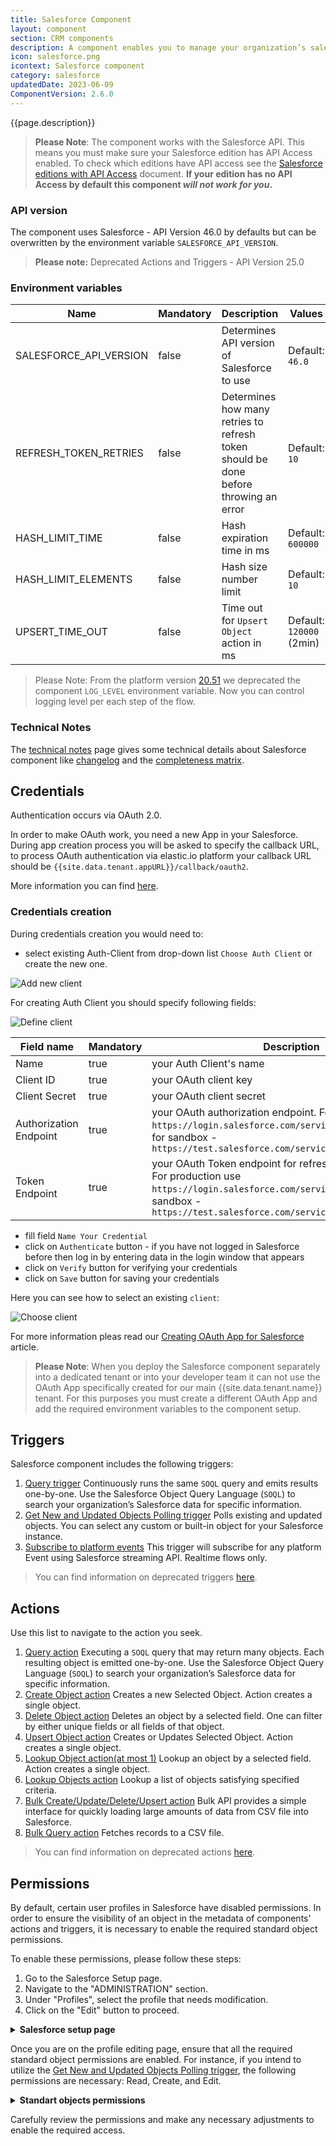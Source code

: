```yaml
---
title: Salesforce Component
layout: component
section: CRM components
description: A component enables you to manage your organization’s sales, marketing and customer support assets, far beyond email addresses and phone numbers.
icon: salesforce.png
icontext: Salesforce component
category: salesforce
updatedDate: 2023-06-09
ComponentVersion: 2.6.0
---
```


{{page.description}}

> **Please Note**: The component works with the Salesforce API. This means you must
> make sure your Salesforce edition has API Access enabled. To check which editions
> have API access see the [Salesforce editions with API Access](https://help.salesforce.com/articleView?id=000326486&type=1&mode=1) document.
> **If your edition has no API Access by default this component _will not work for you_.**

### API version

The component uses Salesforce - API Version 46.0 by defaults but can be overwritten
by the environment variable `SALESFORCE_API_VERSION`.

>**Please note:** Deprecated Actions and Triggers - API Version 25.0

### Environment variables

| Name                   | Mandatory | Description                                                                          | Values                   |
|------------------------|-----------|--------------------------------------------------------------------------------------|--------------------------|
| SALESFORCE_API_VERSION | false     | Determines API version of Salesforce to use                                          | Default: `46.0`          |
| REFRESH_TOKEN_RETRIES  | false     | Determines how many retries to refresh token should be done before throwing an error | Default: `10`            |
| HASH_LIMIT_TIME        | false     | Hash expiration time in ms                                                           | Default: `600000`        |
| HASH_LIMIT_ELEMENTS    | false     | Hash size number limit                                                               | Default: `10`            |
| UPSERT_TIME_OUT        | false     | Time out for `Upsert Object` action in ms                                            | Default: `120000` (2min) |


> Please Note: From the platform version [20.51](/releases/20/51) we deprecated the
> component `LOG_LEVEL` environment variable. Now you can control logging level per each step of the flow.

### Technical Notes

The [technical notes](technical-notes) page gives some technical details about
Salesforce component like [changelog](technical-notes#changelog) and the
[completeness matrix](technical-notes#completeness-matrix).

## Credentials

Authentication occurs via OAuth 2.0.

In order to make OAuth work, you need a new App in your Salesforce. During app
creation process you will be asked to specify the callback URL, to process OAuth
authentication via elastic.io platform your callback URL should be `{{site.data.tenant.appURL}}/callback/oauth2`.

More information you can find [here](https://help.salesforce.com/apex/HTViewHelpDoc?id=connected_app_create.htm).

### Credentials creation

During credentials creation you would need to:

*  select existing Auth-Client from drop-down list ``Choose Auth Client`` or create the new one.

![Add new client](img/add-new-client.png)

For creating Auth Client you should specify following fields:

![Define client](img/define-client.png)

| Field name             | Mandatory | Description      |
|------------------------|-----------|------------------|
| Name                   | true      | your Auth Client's name    |
| Client ID              | true      | your OAuth client key      |
| Client Secret          | true      | your OAuth client secret   |
| Authorization Endpoint | true      | your OAuth authorization endpoint. For production use `https://login.salesforce.com/services/oauth2/authorize`, for sandbox - `https://test.salesforce.com/services/oauth2/authorize` |
| Token Endpoint         | true      | your OAuth Token endpoint for refreshing access token. For production use `https://login.salesforce.com/services/oauth2/token`, for sandbox - `https://test.salesforce.com/services/oauth2/token` |

- fill field ``Name Your Credential``
- click on ``Authenticate`` button - if you have not logged in Salesforce before then log in by entering data in the login window that appears
- click on ``Verify`` button for verifying your credentials
- click on ``Save`` button for saving your credentials

Here you can see how to select an existing `client`:

![Choose client](img/client-exist.png)

For more information pleas read our [Creating OAuth App for Salesforce](creating-oauth-app-for-salesforce) article.

> **Please Note**: When you deploy the Salesforce component separately into a dedicated tenant or
> into your developer team it can not use the OAuth App specifically created for
> our main {{site.data.tenant.name}} tenant. For this purposes you must create a
> different OAuth App and add the required environment variables to the component setup.

## Triggers

Salesforce component includes the following triggers:

1.  [Query trigger](triggers#query-trigger) Continuously runs the same `SOQL` query and emits results one-by-one. Use the Salesforce Object Query Language (`SOQL`) to search your organization’s Salesforce data for specific information.
2.  [Get New and Updated Objects Polling trigger](triggers#get-new-and-updated-objects-polling-trigger) Polls existing and updated objects. You can select any custom or built-in object for your Salesforce instance.
3.  [Subscribe to platform events](/components/salesforce/triggers#subscribe-to-platform-events-trigger) This trigger will subscribe for any platform Event using Salesforce streaming API. Realtime flows only.

> You can find information on deprecated triggers [here](deprecated-functions#deprecated-actions).

## Actions

Use this list to navigate to the action you seek.

1.  [Query action](actions#query-action) Executing a `SOQL` query that may return many objects. Each resulting object is emitted one-by-one. Use the Salesforce Object Query Language (`SOQL`) to search your organization’s Salesforce data for specific information.
2.  [Create Object action](actions#create-object-action) Creates a new Selected Object. Action creates a single object.
3.  [Delete Object action](actions#delete-object-action-at-most-1) Deletes an object by a selected field. One can filter by either unique fields or all fields of that object.
4.  [Upsert Object action](actions#upsert-object-action) Creates or Updates Selected Object. Action creates a single object.
5.  [Lookup Object action(at most 1)](actions#lookup-object-action-at-most-1) Lookup an object by a selected field. Action creates a single object.
6.  [Lookup Objects action](actions#lookup-objects-action) Lookup a list of objects satisfying specified criteria.
7.  [Bulk Create/Update/Delete/Upsert action](actions#bulk-createupdatedeleteupsert-action) Bulk API provides a simple interface for quickly loading large amounts of data from CSV file into Salesforce.
8.  [Bulk Query action](actions#bulk-query-action) Fetches records to a CSV file.

> You can find information on deprecated actions [here](deprecated-functions#deprecated-triggers).

## Permissions

By default, certain user profiles in Salesforce have disabled permissions. In order to ensure the visibility of an object in the metadata of components' actions and triggers, it is necessary to enable the required standard object permissions.

To enable these permissions, please follow these steps:

1. Go to the Salesforce Setup page.
2. Navigate to the "ADMINISTRATION" section.
3. Under "Profiles", select the profile that needs modification.
4. Click on the "Edit" button to proceed.

<details close markdown="block"><summary><strong>Salesforce setup page</strong></summary>

{% include img.html max-width="100%" url="img/permission-1.png" title="Salesforce setup page" %}

</details>

Once you are on the profile editing page, ensure that all the required standard object permissions are enabled. For instance, if you intend to utilize the [Get New and Updated Objects Polling trigger](triggers#get-new-and-updated-objects-polling-trigger), the following permissions are necessary: Read, Create, and Edit.

<details close markdown="block"><summary><strong>Standart objects permissions</strong></summary>

{% include img.html max-width="100%" url="img/permission-2.png" title="Standart objects permissions" %}

</details>

Carefully review the permissions and make any necessary adjustments to enable the required access.
